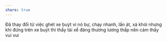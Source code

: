 ```yaml
---
share: true
---
```

Đã thay đổi từ việc ghét xe buýt vì nó bự, chạy nhanh, lấn át, xả khói nhưng khi đứng trên xe buýt thì thấy tài xế đáng thương lương thấp nên cảm thấy vui vui